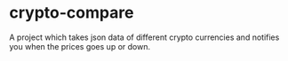# crypto-compare
A project which takes json data of different crypto currencies and notifies you when the prices goes up or down.
